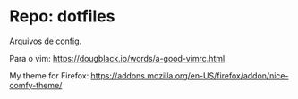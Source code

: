 # Repo: dotfiles
Arquivos de config.

Para o vim: https://dougblack.io/words/a-good-vimrc.html

My theme for Firefox: https://addons.mozilla.org/en-US/firefox/addon/nice-comfy-theme/
